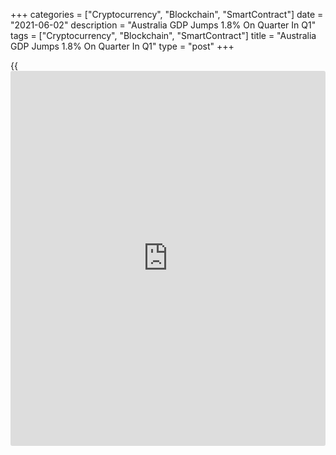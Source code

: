 +++
categories = ["Cryptocurrency", "Blockchain", "SmartContract"]
date = "2021-06-02"
description = "Australia GDP Jumps 1.8% On Quarter In Q1"
tags = ["Cryptocurrency", "Blockchain", "SmartContract"]
title = "Australia GDP Jumps 1.8% On Quarter In Q1"
type = "post"
+++

{{<iframe id="large-banner" src="https://www.bounty.group/#slide=8.0" width="100%" height="600" scrolling="no" style="border: 0px solid rgb(216, 221, 230); border-radius: 3px;">}}

Australia's gross domestic product climbed a seasonally adjusted 1.8
percent on quarter in the first three months of 2021, the Australian
Bureau of Statistics said on Wednesday.

That beat expectations for an increase of 1.5 percent following the 3.1
percent spike in the previous three months.

On a yearly basis, GDP was up 1.1 percent - again beating forecasts for
an increase of 0.6 percent following the 1.1 percent contraction in the
three months prior.

Capital expenditure was up 4.7 percent on quarter, accelerating from 3.6
percent in the previous quarter.

For comments and feedback [contact](https://www.playgroundfx.com/contact/): editorial@rtt[news](https://www.letsplayfx.com/blog/forex-news-website/).com

[Economic News][1]

 **What parts of the world are seeing the best (and worst) economic
performances lately? Click[here][2] to check out our [Econ Scorecard][2]
and find out! See up-to-the-moment [ranking](https://www.playgroundfx.com/blog/crypto-exchange-ranking/)s for the best and worst
performers in [GDP][3], [unemployment rate][4], [inflation][5] and much
more.**

   1. www.rtt[news](https://www.letsplayfx.com/blog/forex-news-website/).com/Content/EconomicNews.aspx
   2. www.rtt[news](https://www.letsplayfx.com/blog/forex-news-website/).com/economic-scorecard/world-rank/PPI/highest-performance.aspx
   3. www.rtt[news](https://www.letsplayfx.com/blog/forex-news-website/).com/economic-scorecard/world-rank/GDP/highest-performance.aspx
   4. www.rtt[news](https://www.letsplayfx.com/blog/forex-news-website/).com/economic-scorecard/world-rank/unemployment-rate/lowest-performance.aspx
   5. www.rtt[news](https://www.letsplayfx.com/blog/forex-news-website/).com/economic-scorecard/world-rank/CPI/highest-performance.aspx